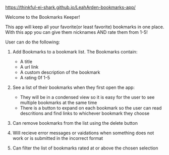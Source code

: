
https://thinkful-ei-shark.github.io/LeahArden-bookmarks-app/

Welcome to the Bookmarks Keeper!

This app will keep all your favorite(or least favorite) bookmarks in one place. 
With this app you can give them nicknames AND rate them from 1-5!


User can do the following:

1) Add Bookmarks to a bookmark list. The Bookmarks contain:
    - A title
    - A url link
    - A custom description of the bookmark
    - A rating 0f 1-5

2) See a list of their bookmarks when they first open the app:
    - They will be in a condensed view so it is easy for the user
        to see multiple bookmarks at the same time
    - There is a button to expand on each bookmark so the user can 
        read descritions and find links to whichever bookmark they choose 

3) Can remove bookmarks from the list using the delete button

4) Will recieve error messages or vaidations when something does not work 
    or is submitted in the incorrect format

5) Can filter the list of bookmarks rated at or above the chosen selection
